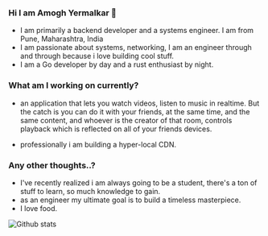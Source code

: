 ### Hi I am Amogh Yermalkar 👋

* I am primarily a backend developer and a systems engineer. I am from Pune, Maharashtra, India
* I am passionate about systems, networking, I am an engineer through and through because i love building cool stuff.
* I am a Go developer by day and a rust enthusiast by night.

### What am I working on currently?
* an application that lets you watch videos, listen to music in realtime. But the catch is you can do it with your friends, 
  at the same time, and the same content, and whoever is the creator of that room, controls playback which is reflected on all of 
  your friends devices.

* professionally i am building a hyper-local CDN.

### Any other thoughts..?
* I've recently realized i am always going to be a student, there's a ton of stuff to learn, so much knowledge to gain.
* as an engineer my ultimate goal is to build a timeless masterpiece.
* I love food.

![Github stats](https://github-readme-stats.vercel.app/api?username=amoghyermalkar123)
